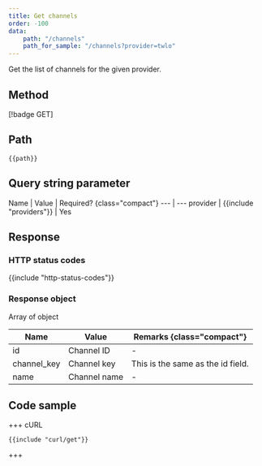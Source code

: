 ```yaml
---
title: Get channels
order: -100
data:
    path: "/channels"
    path_for_sample: "/channels?provider=twlo"
---
```


Get the list of channels for the given provider.

## Method

[!badge GET]

## Path

`{{path}}`

## Query string parameter

Name | Value | Required? {class="compact"}
--- | ---
provider | {{include "providers"}} | Yes

## Response

### HTTP status codes

{{include "http-status-codes"}}

### Response object

Array of object

Name | Value | Remarks {class="compact"}
--- | --- | ---
id | Channel ID | -
channel_key | Channel key | This is the same as the id field.
name | Channel name | -

## Code sample

+++ cURL

```shell
{{include "curl/get"}}
```

+++
